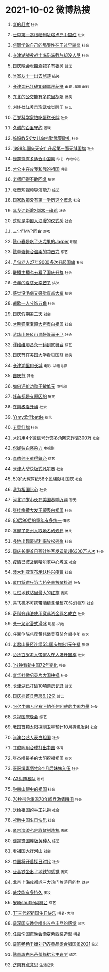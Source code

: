 # 2021-10-02 微博热搜 
1. [新的赶考](https://m.weibo.cn/search?containerid=100103type%3D1%26t%3D10%26q%3D%23%E6%96%B0%E7%9A%84%E8%B5%B6%E8%80%83%23&isnewpage=1&extparam=seat%3D1%26pos%3D0%26dgr%3D0%26c_type%3D51%26filter_type%3Drealtimehot%26cate%3D10103%26display_time%3D1633139665%26pre_seqid%3D1633139665084015709269&luicode=10000011&lfid=106003type%3D25%26t%3D3%26disable_hot%3D1%26filter_type%3Drealtimehot) `社会` 

2. [世界第一高楼哈利法塔点亮中国红](https://m.weibo.cn/search?containerid=100103type%3D1%26t%3D10%26q%3D%23%E4%B8%96%E7%95%8C%E7%AC%AC%E4%B8%80%E9%AB%98%E6%A5%BC%E5%93%88%E5%88%A9%E6%B3%95%E5%A1%94%E7%82%B9%E4%BA%AE%E4%B8%AD%E5%9B%BD%E7%BA%A2%23&isnewpage=1&extparam=seat%3D1%26filter_type%3Drealtimehot%26dgr%3D0%26cate%3D0%26pos%3D0%26realpos%3D1%26flag%3D2%26c_type%3D31%26display_time%3D1633139665%26pre_seqid%3D1633139665084015709269&luicode=10000011&lfid=106003type%3D25%26t%3D3%26disable_hot%3D1%26filter_type%3Drealtimehot) `社会` 

3. [何同学说自己的局限性在于过早输出](https://m.weibo.cn/search?containerid=100103type%3D1%26t%3D10%26q%3D%23%E4%BD%95%E5%90%8C%E5%AD%A6%E8%AF%B4%E8%87%AA%E5%B7%B1%E7%9A%84%E5%B1%80%E9%99%90%E6%80%A7%E5%9C%A8%E4%BA%8E%E8%BF%87%E6%97%A9%E8%BE%93%E5%87%BA%23&isnewpage=1&extparam=seat%3D1%26filter_type%3Drealtimehot%26dgr%3D0%26cate%3D0%26pos%3D1%26realpos%3D2%26flag%3D1%26c_type%3D31%26display_time%3D1633139665%26pre_seqid%3D1633139665084015709269&luicode=10000011&lfid=106003type%3D25%26t%3D3%26disable_hot%3D1%26filter_type%3Drealtimehot) `社会` 

4. [长津湖战役战士冻伤冻截肢却没人哭](https://m.weibo.cn/search?containerid=100103type%3D1%26t%3D10%26q%3D%23%E9%95%BF%E6%B4%A5%E6%B9%96%E6%88%98%E5%BD%B9%E6%88%98%E5%A3%AB%E5%86%BB%E4%BC%A4%E5%86%BB%E6%88%AA%E8%82%A2%E5%8D%B4%E6%B2%A1%E4%BA%BA%E5%93%AD%23&isnewpage=1&extparam=seat%3D1%26filter_type%3Drealtimehot%26dgr%3D0%26cate%3D0%26pos%3D2%26realpos%3D3%26flag%3D1%26c_type%3D31%26display_time%3D1633139665%26pre_seqid%3D1633139665084015709269&luicode=10000011&lfid=106003type%3D25%26t%3D3%26disable_hot%3D1%26filter_type%3Drealtimehot) `社会` 

5. [国庆晚会张韶涵裙子有银河](https://m.weibo.cn/search?containerid=100103type%3D1%26t%3D10%26q%3D%E5%9B%BD%E5%BA%86%E6%99%9A%E4%BC%9A%E5%BC%A0%E9%9F%B6%E6%B6%B5%E8%A3%99%E5%AD%90%E6%9C%89%E9%93%B6%E6%B2%B3&isnewpage=1&extparam=seat%3D1%26filter_type%3Drealtimehot%26dgr%3D0%26cate%3D0%26pos%3D3%26realpos%3D4%26flag%3D2%26c_type%3D31%26display_time%3D1633139665%26pre_seqid%3D1633139665084015709269&luicode=10000011&lfid=106003type%3D25%26t%3D3%26disable_hot%3D1%26filter_type%3Drealtimehot) `暂无` 

6. [当室友十一出去旅游](https://m.weibo.cn/search?containerid=100103type%3D1%26t%3D10%26q%3D%23%E5%BD%93%E5%AE%A4%E5%8F%8B%E5%8D%81%E4%B8%80%E5%87%BA%E5%8E%BB%E6%97%85%E6%B8%B8%23&isnewpage=1&extparam=seat%3D1%26filter_type%3Drealtimehot%26dgr%3D0%26cate%3D0%26pos%3D4%26realpos%3D5%26flag%3D1%26c_type%3D31%26display_time%3D1633139665%26pre_seqid%3D1633139665084015709269&luicode=10000011&lfid=106003type%3D25%26t%3D3%26disable_hot%3D1%26filter_type%3Drealtimehot) `搞笑` 

7. [长津湖已打破10项票房纪录](https://m.weibo.cn/search?containerid=100103type%3D1%26t%3D10%26q%3D%E9%95%BF%E6%B4%A5%E6%B9%96%E5%B7%B2%E6%89%93%E7%A0%B410%E9%A1%B9%E7%A5%A8%E6%88%BF%E7%BA%AA%E5%BD%95&isnewpage=1&extparam=seat%3D1%26filter_type%3Drealtimehot%26dgr%3D0%26cate%3D0%26pos%3D5%26realpos%3D6%26flag%3D512%26c_type%3D31%26display_time%3D1633139665%26pre_seqid%3D1633139665084015709269&luicode=10000011&lfid=106003type%3D25%26t%3D3%26disable_hot%3D1%26filter_type%3Drealtimehot) `电影-华语电影` 

8. [东北的公交能有多花里胡哨](https://m.weibo.cn/search?containerid=100103type%3D1%26t%3D10%26q%3D%23%E4%B8%9C%E5%8C%97%E7%9A%84%E5%85%AC%E4%BA%A4%E8%83%BD%E6%9C%89%E5%A4%9A%E8%8A%B1%E9%87%8C%E8%83%A1%E5%93%A8%23&isnewpage=1&extparam=seat%3D1%26filter_type%3Drealtimehot%26dgr%3D0%26cate%3D0%26pos%3D6%26realpos%3D7%26flag%3D0%26c_type%3D31%26display_time%3D1633139665%26pre_seqid%3D1633139665084015709269&luicode=10000011&lfid=106003type%3D25%26t%3D3%26disable_hot%3D1%26filter_type%3Drealtimehot) `搞笑` 

9. [刘烨杜江黄景瑜武魂觉醒了](https://m.weibo.cn/search?containerid=100103type%3D1%26t%3D10%26q%3D%23%E5%88%98%E7%83%A8%E6%9D%9C%E6%B1%9F%E9%BB%84%E6%99%AF%E7%91%9C%E6%AD%A6%E9%AD%82%E8%A7%89%E9%86%92%E4%BA%86%23&isnewpage=1&extparam=seat%3D1%26filter_type%3Drealtimehot%26dgr%3D0%26cate%3D0%26pos%3D7%26realpos%3D8%26flag%3D1%26c_type%3D31%26display_time%3D1633139665%26pre_seqid%3D1633139665084015709269&luicode=10000011&lfid=106003type%3D25%26t%3D3%26disable_hot%3D1%26filter_type%3Drealtimehot) `综艺` 

10. [百岁科学家怕吃蛋糕长胖](https://m.weibo.cn/search?containerid=100103type%3D1%26t%3D10%26q%3D%23%E7%99%BE%E5%B2%81%E7%A7%91%E5%AD%A6%E5%AE%B6%E6%80%95%E5%90%83%E8%9B%8B%E7%B3%95%E9%95%BF%E8%83%96%23&isnewpage=1&extparam=seat%3D1%26filter_type%3Drealtimehot%26dgr%3D0%26cate%3D0%26pos%3D8%26realpos%3D9%26flag%3D0%26c_type%3D31%26display_time%3D1633139665%26pre_seqid%3D1633139665084015709269&luicode=10000011&lfid=106003type%3D25%26t%3D3%26disable_hot%3D1%26filter_type%3Drealtimehot) `社会` 

11. [久诚的百里守约](https://m.weibo.cn/search?containerid=100103type%3D1%26t%3D10%26q%3D%23%E4%B9%85%E8%AF%9A%E7%9A%84%E7%99%BE%E9%87%8C%E5%AE%88%E7%BA%A6%23&isnewpage=1&extparam=seat%3D1%26filter_type%3Drealtimehot%26dgr%3D0%26cate%3D0%26pos%3D9%26realpos%3D10%26flag%3D0%26c_type%3D31%26display_time%3D1633139665%26pre_seqid%3D1633139665084015709269&luicode=10000011&lfid=106003type%3D25%26t%3D3%26disable_hot%3D1%26filter_type%3Drealtimehot) `游戏` 

12. [妈妈教5岁女儿向执勤武警敬礼](https://m.weibo.cn/search?containerid=100103type%3D1%26t%3D10%26q%3D%23%E5%A6%88%E5%A6%88%E6%95%995%E5%B2%81%E5%A5%B3%E5%84%BF%E5%90%91%E6%89%A7%E5%8B%A4%E6%AD%A6%E8%AD%A6%E6%95%AC%E7%A4%BC%23&isnewpage=1&extparam=seat%3D1%26filter_type%3Drealtimehot%26dgr%3D0%26cate%3D0%26pos%3D10%26realpos%3D11%26flag%3D1%26c_type%3D31%26display_time%3D1633139665%26pre_seqid%3D1633139665084015709269&luicode=10000011&lfid=106003type%3D25%26t%3D3%26disable_hot%3D1%26filter_type%3Drealtimehot) `社会` 

13. [1998年国庆天安门升起第一面无缝国旗](https://m.weibo.cn/search?containerid=100103type%3D1%26t%3D10%26q%3D%231998%E5%B9%B4%E5%9B%BD%E5%BA%86%E5%A4%A9%E5%AE%89%E9%97%A8%E5%8D%87%E8%B5%B7%E7%AC%AC%E4%B8%80%E9%9D%A2%E6%97%A0%E7%BC%9D%E5%9B%BD%E6%97%97%23&isnewpage=1&extparam=seat%3D1%26filter_type%3Drealtimehot%26dgr%3D0%26cate%3D0%26pos%3D11%26realpos%3D12%26flag%3D1%26c_type%3D31%26display_time%3D1633139665%26pre_seqid%3D1633139665084015709269&luicode=10000011&lfid=106003type%3D25%26t%3D3%26disable_hot%3D1%26filter_type%3Drealtimehot) `社会` 

14. [谢霆锋有多适合中国风](https://m.weibo.cn/search?containerid=100103type%3D1%26t%3D10%26q%3D%23%E8%B0%A2%E9%9C%86%E9%94%8B%E6%9C%89%E5%A4%9A%E9%80%82%E5%90%88%E4%B8%AD%E5%9B%BD%E9%A3%8E%23&isnewpage=1&extparam=seat%3D1%26filter_type%3Drealtimehot%26dgr%3D0%26cate%3D0%26pos%3D12%26realpos%3D13%26flag%3D0%26c_type%3D31%26display_time%3D1633139665%26pre_seqid%3D1633139665084015709269&luicode=10000011&lfid=106003type%3D25%26t%3D3%26disable_hot%3D1%26filter_type%3Drealtimehot) `综艺-内地综艺` 

15. [六公主在放我和我的祖国](https://m.weibo.cn/search?containerid=100103type%3D1%26t%3D10%26q%3D%23%E5%85%AD%E5%85%AC%E4%B8%BB%E5%9C%A8%E6%94%BE%E6%88%91%E5%92%8C%E6%88%91%E7%9A%84%E7%A5%96%E5%9B%BD%23&isnewpage=1&extparam=seat%3D1%26filter_type%3Drealtimehot%26dgr%3D0%26cate%3D0%26pos%3D13%26realpos%3D14%26flag%3D512%26c_type%3D31%26display_time%3D1633139665%26pre_seqid%3D1633139665084015709269&luicode=10000011&lfid=106003type%3D25%26t%3D3%26disable_hot%3D1%26filter_type%3Drealtimehot) `明星` 

16. [老师吓得不敢回复](https://m.weibo.cn/search?containerid=100103type%3D1%26t%3D10%26q%3D%23%E8%80%81%E5%B8%88%E5%90%93%E5%BE%97%E4%B8%8D%E6%95%A2%E5%9B%9E%E5%A4%8D%23&isnewpage=1&extparam=seat%3D1%26filter_type%3Drealtimehot%26dgr%3D0%26cate%3D0%26pos%3D14%26realpos%3D15%26flag%3D0%26c_type%3D31%26display_time%3D1633139665%26pre_seqid%3D1633139665084015709269&luicode=10000011&lfid=106003type%3D25%26t%3D3%26disable_hot%3D1%26filter_type%3Drealtimehot) `搞笑` 

17. [张晋短视频导演能力](https://m.weibo.cn/search?containerid=100103type%3D1%26t%3D10%26q%3D%23%E5%BC%A0%E6%99%8B%E7%9F%AD%E8%A7%86%E9%A2%91%E5%AF%BC%E6%BC%94%E8%83%BD%E5%8A%9B%23&isnewpage=1&extparam=seat%3D1%26filter_type%3Drealtimehot%26dgr%3D0%26cate%3D0%26pos%3D15%26realpos%3D16%26flag%3D1024%26c_type%3D31%26display_time%3D1633139665%26pre_seqid%3D1633139665084015709269&luicode=10000011&lfid=106003type%3D25%26t%3D3%26disable_hot%3D1%26filter_type%3Drealtimehot) `综艺` 

18. [国家政策没有第一学历这个概念](https://m.weibo.cn/search?containerid=100103type%3D1%26t%3D10%26q%3D%23%E5%9B%BD%E5%AE%B6%E6%94%BF%E7%AD%96%E6%B2%A1%E6%9C%89%E7%AC%AC%E4%B8%80%E5%AD%A6%E5%8E%86%E8%BF%99%E4%B8%AA%E6%A6%82%E5%BF%B5%23&isnewpage=1&extparam=seat%3D1%26filter_type%3Drealtimehot%26dgr%3D0%26cate%3D0%26pos%3D16%26realpos%3D17%26flag%3D0%26c_type%3D31%26display_time%3D1633139665%26pre_seqid%3D1633139665084015709269&luicode=10000011&lfid=106003type%3D25%26t%3D3%26disable_hot%3D1%26filter_type%3Drealtimehot) `社会` 

19. [黑龙江新增2例本土确诊](https://m.weibo.cn/search?containerid=100103type%3D1%26t%3D10%26q%3D%23%E9%BB%91%E9%BE%99%E6%B1%9F%E6%96%B0%E5%A2%9E2%E4%BE%8B%E6%9C%AC%E5%9C%9F%E7%A1%AE%E8%AF%8A%23&isnewpage=1&extparam=seat%3D1%26filter_type%3Drealtimehot%26dgr%3D0%26cate%3D0%26pos%3D17%26realpos%3D18%26flag%3D1%26c_type%3D31%26display_time%3D1633139665%26pre_seqid%3D1633139665084015709269&luicode=10000011&lfid=106003type%3D25%26t%3D3%26disable_hot%3D1%26filter_type%3Drealtimehot) `社会` 

20. [这就是中国人浪漫的仪式感](https://m.weibo.cn/search?containerid=100103type%3D1%26t%3D10%26q%3D%23%E8%BF%99%E5%B0%B1%E6%98%AF%E4%B8%AD%E5%9B%BD%E4%BA%BA%E6%B5%AA%E6%BC%AB%E7%9A%84%E4%BB%AA%E5%BC%8F%E6%84%9F%23&isnewpage=1&extparam=seat%3D1%26filter_type%3Drealtimehot%26dgr%3D0%26cate%3D0%26pos%3D18%26realpos%3D19%26flag%3D1%26c_type%3D31%26display_time%3D1633139665%26pre_seqid%3D1633139665084015709269&luicode=10000011&lfid=106003type%3D25%26t%3D3%26disable_hot%3D1%26filter_type%3Drealtimehot) `社会` 

21. [三个FMVP同台](https://m.weibo.cn/search?containerid=100103type%3D1%26t%3D10%26q%3D%23%E4%B8%89%E4%B8%AAFMVP%E5%90%8C%E5%8F%B0%23&isnewpage=1&extparam=seat%3D1%26filter_type%3Drealtimehot%26dgr%3D0%26cate%3D0%26pos%3D19%26realpos%3D20%26flag%3D0%26c_type%3D31%26display_time%3D1633139665%26pre_seqid%3D1633139665084015709269&luicode=10000011&lfid=106003type%3D25%26t%3D3%26disable_hot%3D1%26filter_type%3Drealtimehot) `游戏` 

22. [陈小春是吃了火龙果的Jasper](https://m.weibo.cn/search?containerid=100103type%3D1%26t%3D10%26q%3D%23%E9%99%88%E5%B0%8F%E6%98%A5%E6%98%AF%E5%90%83%E4%BA%86%E7%81%AB%E9%BE%99%E6%9E%9C%E7%9A%84Jasper%23&isnewpage=1&extparam=seat%3D1%26filter_type%3Drealtimehot%26dgr%3D0%26cate%3D0%26pos%3D20%26realpos%3D21%26flag%3D1026%26c_type%3D31%26display_time%3D1633139665%26pre_seqid%3D1633139665084015709269&luicode=10000011&lfid=106003type%3D25%26t%3D3%26disable_hot%3D1%26filter_type%3Drealtimehot) `明星` 

23. [陈卓璇舞台温柔的冲击力](https://m.weibo.cn/search?containerid=100103type%3D1%26t%3D10%26q%3D%23%E9%99%88%E5%8D%93%E7%92%87%E8%88%9E%E5%8F%B0%E6%B8%A9%E6%9F%94%E7%9A%84%E5%86%B2%E5%87%BB%E5%8A%9B%23&isnewpage=1&extparam=seat%3D1%26filter_type%3Drealtimehot%26dgr%3D0%26cate%3D0%26pos%3D21%26realpos%3D22%26flag%3D1025%26c_type%3D31%26display_time%3D1633139665%26pre_seqid%3D1633139665084015709269&luicode=10000011&lfid=106003type%3D25%26t%3D3%26disable_hot%3D1%26filter_type%3Drealtimehot) `综艺` 

24. [八旬老人27年9000多次升起国旗](https://m.weibo.cn/search?containerid=100103type%3D1%26t%3D10%26q%3D%23%E5%85%AB%E6%97%AC%E8%80%81%E4%BA%BA27%E5%B9%B49000%E5%A4%9A%E6%AC%A1%E5%8D%87%E8%B5%B7%E5%9B%BD%E6%97%97%23&isnewpage=1&extparam=seat%3D1%26filter_type%3Drealtimehot%26dgr%3D0%26cate%3D0%26pos%3D22%26realpos%3D23%26flag%3D1%26c_type%3D31%26display_time%3D1633139665%26pre_seqid%3D1633139665084015709269&luicode=10000011&lfid=106003type%3D25%26t%3D3%26disable_hot%3D1%26filter_type%3Drealtimehot) `社会` 

25. [联播主播也去看了国庆升旗](https://m.weibo.cn/search?containerid=100103type%3D1%26t%3D10%26q%3D%23%E8%81%94%E6%92%AD%E4%B8%BB%E6%92%AD%E4%B9%9F%E5%8E%BB%E7%9C%8B%E4%BA%86%E5%9B%BD%E5%BA%86%E5%8D%87%E6%97%97%23&isnewpage=1&extparam=seat%3D1%26filter_type%3Drealtimehot%26dgr%3D0%26cate%3D0%26pos%3D23%26realpos%3D24%26flag%3D0%26c_type%3D31%26display_time%3D1633139665%26pre_seqid%3D1633139665084015709269&luicode=10000011&lfid=106003type%3D25%26t%3D3%26disable_hot%3D1%26filter_type%3Drealtimehot) `社会` 

26. [今年的夏装太辛苦了](https://m.weibo.cn/search?containerid=100103type%3D1%26t%3D10%26q%3D%23%E4%BB%8A%E5%B9%B4%E7%9A%84%E5%A4%8F%E8%A3%85%E5%A4%AA%E8%BE%9B%E8%8B%A6%E4%BA%86%23&isnewpage=1&extparam=seat%3D1%26filter_type%3Drealtimehot%26dgr%3D0%26cate%3D0%26pos%3D24%26realpos%3D25%26flag%3D0%26c_type%3D31%26display_time%3D1633139665%26pre_seqid%3D1633139665084015709269&luicode=10000011&lfid=106003type%3D25%26t%3D3%26disable_hot%3D1%26filter_type%3Drealtimehot) `搞笑` 

27. [感觉没毛病又感觉有点大病](https://m.weibo.cn/search?containerid=100103type%3D1%26t%3D10%26q%3D%23%E6%84%9F%E8%A7%89%E6%B2%A1%E6%AF%9B%E7%97%85%E5%8F%88%E6%84%9F%E8%A7%89%E6%9C%89%E7%82%B9%E5%A4%A7%E7%97%85%23&isnewpage=1&extparam=seat%3D1%26filter_type%3Drealtimehot%26dgr%3D0%26cate%3D0%26pos%3D25%26realpos%3D26%26flag%3D1%26c_type%3D31%26display_time%3D1633139665%26pre_seqid%3D1633139665084015709269&luicode=10000011&lfid=106003type%3D25%26t%3D3%26disable_hot%3D1%26filter_type%3Drealtimehot) `搞笑` 

28. [胡歌一人分饰五角](https://m.weibo.cn/search?containerid=100103type%3D1%26t%3D10%26q%3D%23%E8%83%A1%E6%AD%8C%E4%B8%80%E4%BA%BA%E5%88%86%E9%A5%B0%E4%BA%94%E8%A7%92%23&isnewpage=1&extparam=seat%3D1%26filter_type%3Drealtimehot%26dgr%3D0%26cate%3D0%26pos%3D26%26realpos%3D27%26flag%3D0%26c_type%3D31%26display_time%3D1633139665%26pre_seqid%3D1633139665084015709269&luicode=10000011&lfid=106003type%3D25%26t%3D3%26disable_hot%3D1%26filter_type%3Drealtimehot) `社会` 

29. [国庆假期第二天](https://m.weibo.cn/search?containerid=100103type%3D1%26t%3D10%26q%3D%23%E5%9B%BD%E5%BA%86%E5%81%87%E6%9C%9F%E7%AC%AC%E4%BA%8C%E5%A4%A9%23&isnewpage=1&extparam=seat%3D1%26filter_type%3Drealtimehot%26dgr%3D0%26cate%3D0%26pos%3D27%26realpos%3D28%26flag%3D0%26c_type%3D31%26display_time%3D1633139665%26pre_seqid%3D1633139665084015709269&luicode=10000011&lfid=106003type%3D25%26t%3D3%26disable_hot%3D1%26filter_type%3Drealtimehot) `社会` 

30. [大熊猫宝宝超大声表白祖国](https://m.weibo.cn/search?containerid=100103type%3D1%26t%3D10%26q%3D%23%E5%A4%A7%E7%86%8A%E7%8C%AB%E5%AE%9D%E5%AE%9D%E8%B6%85%E5%A4%A7%E5%A3%B0%E8%A1%A8%E7%99%BD%E7%A5%96%E5%9B%BD%23&isnewpage=1&extparam=seat%3D1%26filter_type%3Drealtimehot%26dgr%3D0%26cate%3D0%26pos%3D28%26realpos%3D29%26flag%3D1%26c_type%3D31%26display_time%3D1633139665%26pre_seqid%3D1633139665084015709269&luicode=10000011&lfid=106003type%3D25%26t%3D3%26disable_hot%3D1%26filter_type%3Drealtimehot) `社会` 

31. [武功山景区山顶帐篷满天飞](https://m.weibo.cn/search?containerid=100103type%3D1%26t%3D10%26q%3D%23%E6%AD%A6%E5%8A%9F%E5%B1%B1%E6%99%AF%E5%8C%BA%E5%B1%B1%E9%A1%B6%E5%B8%90%E7%AF%B7%E6%BB%A1%E5%A4%A9%E9%A3%9E%23&isnewpage=1&extparam=seat%3D1%26filter_type%3Drealtimehot%26dgr%3D0%26cate%3D0%26pos%3D29%26realpos%3D30%26flag%3D0%26c_type%3D31%26display_time%3D1633139665%26pre_seqid%3D1633139665084015709269&luicode=10000011&lfid=106003type%3D25%26t%3D3%26disable_hot%3D1%26filter_type%3Drealtimehot) `社会` 

32. [谭维维廖昌永一镜到底舞台](https://m.weibo.cn/search?containerid=100103type%3D1%26t%3D10%26q%3D%23%E8%B0%AD%E7%BB%B4%E7%BB%B4%E5%BB%96%E6%98%8C%E6%B0%B8%E4%B8%80%E9%95%9C%E5%88%B0%E5%BA%95%E8%88%9E%E5%8F%B0%23&isnewpage=1&extparam=seat%3D1%26filter_type%3Drealtimehot%26dgr%3D0%26cate%3D0%26pos%3D30%26realpos%3D31%26flag%3D0%26c_type%3D31%26display_time%3D1633139665%26pre_seqid%3D1633139665084015709269&luicode=10000011&lfid=106003type%3D25%26t%3D3%26disable_hot%3D1%26filter_type%3Drealtimehot) `综艺` 

33. [国庆节在美国大学看见国旗](https://m.weibo.cn/search?containerid=100103type%3D1%26t%3D10%26q%3D%23%E5%9B%BD%E5%BA%86%E8%8A%82%E5%9C%A8%E7%BE%8E%E5%9B%BD%E5%A4%A7%E5%AD%A6%E7%9C%8B%E8%A7%81%E5%9B%BD%E6%97%97%23&isnewpage=1&extparam=seat%3D1%26filter_type%3Drealtimehot%26dgr%3D0%26cate%3D0%26pos%3D31%26realpos%3D32%26flag%3D0%26c_type%3D31%26display_time%3D1633139665%26pre_seqid%3D1633139665084015709269&luicode=10000011&lfid=106003type%3D25%26t%3D3%26disable_hot%3D1%26filter_type%3Drealtimehot) `搞笑` 

34. [长津湖里的长城](https://m.weibo.cn/search?containerid=100103type%3D1%26t%3D10%26q%3D%23%E9%95%BF%E6%B4%A5%E6%B9%96%E9%87%8C%E7%9A%84%E9%95%BF%E5%9F%8E%23&isnewpage=1&extparam=seat%3D1%26filter_type%3Drealtimehot%26dgr%3D0%26cate%3D0%26pos%3D32%26realpos%3D33%26flag%3D512%26c_type%3D31%26display_time%3D1633139665%26pre_seqid%3D1633139665084015709269&luicode=10000011&lfid=106003type%3D25%26t%3D3%26disable_hot%3D1%26filter_type%3Drealtimehot) `电影-华语电影` 

35. [国庆节](https://m.weibo.cn/search?containerid=100103type%3D1%26t%3D10%26q%3D%E5%9B%BD%E5%BA%86%E8%8A%82&isnewpage=1&extparam=seat%3D1%26filter_type%3Drealtimehot%26dgr%3D0%26cate%3D0%26pos%3D33%26realpos%3D34%26flag%3D0%26c_type%3D31%26display_time%3D1633139665%26pre_seqid%3D1633139665084015709269&luicode=10000011&lfid=106003type%3D25%26t%3D3%26disable_hot%3D1%26filter_type%3Drealtimehot) `其他` 

36. [如何评价功勋于敏单元](https://m.weibo.cn/search?containerid=100103type%3D1%26t%3D10%26q%3D%23%E5%A6%82%E4%BD%95%E8%AF%84%E4%BB%B7%E5%8A%9F%E5%8B%8B%E4%BA%8E%E6%95%8F%E5%8D%95%E5%85%83%23&isnewpage=1&extparam=seat%3D1%26filter_type%3Drealtimehot%26dgr%3D0%26cate%3D0%26pos%3D34%26realpos%3D35%26flag%3D257%26c_type%3D31%26display_time%3D1633139665%26pre_seqid%3D1633139665084015709269&luicode=10000011&lfid=106003type%3D25%26t%3D3%26disable_hot%3D1%26filter_type%3Drealtimehot) `电视剧` 

37. [堵车都是有原因的](https://m.weibo.cn/search?containerid=100103type%3D1%26t%3D10%26q%3D%23%E5%A0%B5%E8%BD%A6%E9%83%BD%E6%98%AF%E6%9C%89%E5%8E%9F%E5%9B%A0%E7%9A%84%23&isnewpage=1&extparam=seat%3D1%26filter_type%3Drealtimehot%26dgr%3D0%26cate%3D0%26pos%3D35%26realpos%3D36%26flag%3D0%26c_type%3D31%26display_time%3D1633139665%26pre_seqid%3D1633139665084015709269&luicode=10000011&lfid=106003type%3D25%26t%3D3%26disable_hot%3D1%26filter_type%3Drealtimehot) `搞笑` 

38. [在南极看升旗](https://m.weibo.cn/search?containerid=100103type%3D1%26t%3D10%26q%3D%23%E5%9C%A8%E5%8D%97%E6%9E%81%E7%9C%8B%E5%8D%87%E6%97%97%23&isnewpage=1&extparam=seat%3D1%26filter_type%3Drealtimehot%26dgr%3D0%26cate%3D0%26pos%3D36%26realpos%3D37%26flag%3D1%26c_type%3D31%26display_time%3D1633139665%26pre_seqid%3D1633139665084015709269&luicode=10000011&lfid=106003type%3D25%26t%3D3%26disable_hot%3D1%26filter_type%3Drealtimehot) `社会` 

39. [Yamy孟佳battle](https://m.weibo.cn/search?containerid=100103type%3D1%26t%3D10%26q%3D%23Yamy%E5%AD%9F%E4%BD%B3battle%23&isnewpage=1&extparam=seat%3D1%26filter_type%3Drealtimehot%26dgr%3D0%26cate%3D0%26pos%3D37%26realpos%3D38%26flag%3D1024%26c_type%3D31%26display_time%3D1633139665%26pre_seqid%3D1633139665084015709269&luicode=10000011&lfid=106003type%3D25%26t%3D3%26disable_hot%3D1%26filter_type%3Drealtimehot) `综艺` 

40. [五星红旗](https://m.weibo.cn/search?containerid=100103type%3D1%26t%3D10%26q%3D%E4%BA%94%E6%98%9F%E7%BA%A2%E6%97%97&isnewpage=1&extparam=seat%3D1%26filter_type%3Drealtimehot%26dgr%3D0%26cate%3D0%26pos%3D38%26realpos%3D39%26flag%3D0%26c_type%3D31%26display_time%3D1633139665%26pre_seqid%3D1633139665084015709269&luicode=10000011&lfid=106003type%3D25%26t%3D3%26disable_hot%3D1%26filter_type%3Drealtimehot) `社会` 

41. [大妈用4个微信号分饰多角网恋诈骗300万](https://m.weibo.cn/search?containerid=100103type%3D1%26t%3D10%26q%3D%23%E5%A4%A7%E5%A6%88%E7%94%A84%E4%B8%AA%E5%BE%AE%E4%BF%A1%E5%8F%B7%E5%88%86%E9%A5%B0%E5%A4%9A%E8%A7%92%E7%BD%91%E6%81%8B%E8%AF%88%E9%AA%97300%E4%B8%87%23&isnewpage=1&extparam=seat%3D1%26filter_type%3Drealtimehot%26dgr%3D0%26cate%3D0%26pos%3D39%26realpos%3D40%26flag%3D0%26c_type%3D31%26display_time%3D1633139665%26pre_seqid%3D1633139665084015709269&luicode=10000011&lfid=106003type%3D25%26t%3D3%26disable_hot%3D1%26filter_type%3Drealtimehot) `社会` 

42. [倪妮独白感染力](https://m.weibo.cn/search?containerid=100103type%3D1%26t%3D10%26q%3D%23%E5%80%AA%E5%A6%AE%E7%8B%AC%E7%99%BD%E6%84%9F%E6%9F%93%E5%8A%9B%23&isnewpage=1&extparam=seat%3D1%26filter_type%3Drealtimehot%26dgr%3D0%26cate%3D0%26pos%3D40%26realpos%3D41%26flag%3D256%26c_type%3D31%26display_time%3D1633139665%26pre_seqid%3D1633139665084015709269&luicode=10000011&lfid=106003type%3D25%26t%3D3%26disable_hot%3D1%26filter_type%3Drealtimehot) `电视剧` 

43. [单依纯不值得舞台](https://m.weibo.cn/search?containerid=100103type%3D1%26t%3D10%26q%3D%23%E5%8D%95%E4%BE%9D%E7%BA%AF%E4%B8%8D%E5%80%BC%E5%BE%97%E8%88%9E%E5%8F%B0%23&isnewpage=1&extparam=seat%3D1%26filter_type%3Drealtimehot%26dgr%3D0%26cate%3D0%26pos%3D41%26realpos%3D42%26flag%3D1024%26c_type%3D31%26display_time%3D1633139665%26pre_seqid%3D1633139665084015709269&luicode=10000011&lfid=106003type%3D25%26t%3D3%26disable_hot%3D1%26filter_type%3Drealtimehot) `综艺` 

44. [天津大爷快板式凡尔赛](https://m.weibo.cn/search?containerid=100103type%3D1%26t%3D10%26q%3D%23%E5%A4%A9%E6%B4%A5%E5%A4%A7%E7%88%B7%E5%BF%AB%E6%9D%BF%E5%BC%8F%E5%87%A1%E5%B0%94%E8%B5%9B%23&isnewpage=1&extparam=seat%3D1%26filter_type%3Drealtimehot%26dgr%3D0%26cate%3D0%26pos%3D42%26realpos%3D43%26flag%3D0%26c_type%3D31%26display_time%3D1633139665%26pre_seqid%3D1633139665084015709269&luicode=10000011&lfid=106003type%3D25%26t%3D3%26disable_hot%3D1%26filter_type%3Drealtimehot) `社会` 

45. [59岁大叔剪纸56个民族献礼国庆](https://m.weibo.cn/search?containerid=100103type%3D1%26t%3D10%26q%3D%2359%E5%B2%81%E5%A4%A7%E5%8F%94%E5%89%AA%E7%BA%B856%E4%B8%AA%E6%B0%91%E6%97%8F%E7%8C%AE%E7%A4%BC%E5%9B%BD%E5%BA%86%23&isnewpage=1&extparam=seat%3D1%26filter_type%3Drealtimehot%26dgr%3D0%26cate%3D0%26pos%3D43%26realpos%3D44%26flag%3D0%26c_type%3D31%26display_time%3D1633139665%26pre_seqid%3D1633139665084015709269&luicode=10000011&lfid=106003type%3D25%26t%3D3%26disable_hot%3D1%26filter_type%3Drealtimehot) `社会` 

46. [我为祖国比心](https://m.weibo.cn/search?containerid=100103type%3D1%26t%3D10%26q%3D%23%E6%88%91%E4%B8%BA%E7%A5%96%E5%9B%BD%E6%AF%94%E5%BF%83%23&isnewpage=1&extparam=seat%3D1%26filter_type%3Drealtimehot%26dgr%3D0%26cate%3D0%26pos%3D44%26realpos%3D45%26flag%3D0%26c_type%3D31%26display_time%3D1633139665%26pre_seqid%3D1633139665084015709269&luicode=10000011&lfid=106003type%3D25%26t%3D3%26disable_hot%3D1%26filter_type%3Drealtimehot) `社会` 

47. [河北21岁小伙在美国奏响万疆](https://m.weibo.cn/search?containerid=100103type%3D1%26t%3D10%26q%3D%E6%B2%B3%E5%8C%9721%E5%B2%81%E5%B0%8F%E4%BC%99%E5%9C%A8%E7%BE%8E%E5%9B%BD%E5%A5%8F%E5%93%8D%E4%B8%87%E7%96%86&isnewpage=1&extparam=seat%3D1%26filter_type%3Drealtimehot%26dgr%3D0%26cate%3D0%26pos%3D45%26realpos%3D46%26flag%3D0%26c_type%3D31%26display_time%3D1633139665%26pre_seqid%3D1633139665084015709269&luicode=10000011&lfid=106003type%3D25%26t%3D3%26disable_hot%3D1%26filter_type%3Drealtimehot) `暂无` 

48. [张桂梅黄大发王蒙表白祖国](https://m.weibo.cn/search?containerid=100103type%3D1%26t%3D10%26q%3D%23%E5%BC%A0%E6%A1%82%E6%A2%85%E9%BB%84%E5%A4%A7%E5%8F%91%E7%8E%8B%E8%92%99%E8%A1%A8%E7%99%BD%E7%A5%96%E5%9B%BD%23&isnewpage=1&extparam=seat%3D1%26filter_type%3Drealtimehot%26dgr%3D0%26cate%3D0%26pos%3D46%26realpos%3D47%26flag%3D0%26c_type%3D31%26display_time%3D1633139665%26pre_seqid%3D1633139665084015709269&luicode=10000011&lfid=106003type%3D25%26t%3D3%26disable_hot%3D1%26filter_type%3Drealtimehot) `社会` 

49. [80后90后的童年有多统一](https://m.weibo.cn/search?containerid=100103type%3D1%26t%3D10%26q%3D%2380%E5%90%8E90%E5%90%8E%E7%9A%84%E7%AB%A5%E5%B9%B4%E6%9C%89%E5%A4%9A%E7%BB%9F%E4%B8%80%23&isnewpage=1&extparam=seat%3D1%26filter_type%3Drealtimehot%26dgr%3D0%26cate%3D0%26pos%3D47%26realpos%3D48%26flag%3D0%26c_type%3D31%26display_time%3D1633139665%26pre_seqid%3D1633139665084015709269&luicode=10000011&lfid=106003type%3D25%26t%3D3%26disable_hot%3D1%26filter_type%3Drealtimehot) `情感` 

50. [掌握了贵州人取地名的规律](https://m.weibo.cn/search?containerid=100103type%3D1%26t%3D10%26q%3D%23%E6%8E%8C%E6%8F%A1%E4%BA%86%E8%B4%B5%E5%B7%9E%E4%BA%BA%E5%8F%96%E5%9C%B0%E5%90%8D%E7%9A%84%E8%A7%84%E5%BE%8B%23&isnewpage=1&extparam=seat%3D1%26filter_type%3Drealtimehot%26dgr%3D0%26cate%3D0%26pos%3D48%26realpos%3D49%26flag%3D0%26c_type%3D31%26display_time%3D1633139665%26pre_seqid%3D1633139665084015709269&luicode=10000011&lfid=106003type%3D25%26t%3D3%26disable_hot%3D1%26filter_type%3Drealtimehot) `搞笑` 

51. [多地出现房贷利率放松迹象](https://m.weibo.cn/search?containerid=100103type%3D1%26t%3D10%26q%3D%23%E5%A4%9A%E5%9C%B0%E5%87%BA%E7%8E%B0%E6%88%BF%E8%B4%B7%E5%88%A9%E7%8E%87%E6%94%BE%E6%9D%BE%E8%BF%B9%E8%B1%A1%23&isnewpage=1&extparam=seat%3D1%26filter_type%3Drealtimehot%26dgr%3D0%26cate%3D0%26pos%3D49%26realpos%3D50%26flag%3D0%26c_type%3D31%26display_time%3D1633139665%26pre_seqid%3D1633139665084015709269&luicode=10000011&lfid=106003type%3D25%26t%3D3%26disable_hot%3D1%26filter_type%3Drealtimehot) `社会` 

52. [国庆长假首日预计旅客发送量超6300万人次](https://m.weibo.cn/search?containerid=100103type%3D1%26t%3D10%26q%3D%23%E5%9B%BD%E5%BA%86%E9%95%BF%E5%81%87%E9%A6%96%E6%97%A5%E9%A2%84%E8%AE%A1%E6%97%85%E5%AE%A2%E5%8F%91%E9%80%81%E9%87%8F%E8%B6%856300%E4%B8%87%E4%BA%BA%E6%AC%A1%23&isnewpage=1&extparam=seat%3D1%26filter_type%3Drealtimehot%26dgr%3D0%26cate%3D0%26pos%3D18%26realpos%3D19%26flag%3D1%26c_type%3D31%26display_time%3D1633135150%26pre_seqid%3D1633135062742013775292&luicode=10000011&lfid=106003type%3D25%26t%3D3%26disable_hot%3D1%26filter_type%3Drealtimehot) `社会` 

53. [疫情已波及到哈尔滨中心城区](https://m.weibo.cn/search?containerid=100103type%3D1%26t%3D10%26q%3D%23%E7%96%AB%E6%83%85%E5%B7%B2%E6%B3%A2%E5%8F%8A%E5%88%B0%E5%93%88%E5%B0%94%E6%BB%A8%E4%B8%AD%E5%BF%83%E5%9F%8E%E5%8C%BA%23&isnewpage=1&extparam=seat%3D1%26filter_type%3Drealtimehot%26dgr%3D0%26cate%3D0%26pos%3D26%26realpos%3D27%26flag%3D0%26c_type%3D31%26display_time%3D1633135150%26pre_seqid%3D1633135062742013775292&luicode=10000011&lfid=106003type%3D25%26t%3D3%26disable_hot%3D1%26filter_type%3Drealtimehot) `社会` 

54. [澳大利亚宣布承认科兴疫苗](https://m.weibo.cn/search?containerid=100103type%3D1%26t%3D10%26q%3D%23%E6%BE%B3%E5%A4%A7%E5%88%A9%E4%BA%9A%E5%AE%A3%E5%B8%83%E6%89%BF%E8%AE%A4%E7%A7%91%E5%85%B4%E7%96%AB%E8%8B%97%23&isnewpage=1&extparam=seat%3D1%26filter_type%3Drealtimehot%26dgr%3D0%26cate%3D0%26pos%3D29%26realpos%3D30%26flag%3D0%26c_type%3D31%26display_time%3D1633135150%26pre_seqid%3D1633135062742013775292&luicode=10000011&lfid=106003type%3D25%26t%3D3%26disable_hot%3D1%26filter_type%3Drealtimehot) `社会` 

55. [厦门将进行第六轮全员核酸检测](https://m.weibo.cn/search?containerid=100103type%3D1%26t%3D10%26q%3D%23%E5%8E%A6%E9%97%A8%E5%B0%86%E8%BF%9B%E8%A1%8C%E7%AC%AC%E5%85%AD%E8%BD%AE%E5%85%A8%E5%91%98%E6%A0%B8%E9%85%B8%E6%A3%80%E6%B5%8B%23&isnewpage=1&extparam=seat%3D1%26filter_type%3Drealtimehot%26dgr%3D0%26cate%3D0%26pos%3D32%26realpos%3D33%26flag%3D1%26c_type%3D31%26display_time%3D1633135150%26pre_seqid%3D1633135062742013775292&luicode=10000011&lfid=106003type%3D25%26t%3D3%26disable_hot%3D1%26filter_type%3Drealtimehot) `社会` 

56. [见过地铁站里最大的红旗](https://m.weibo.cn/search?containerid=100103type%3D1%26t%3D10%26q%3D%23%E8%A7%81%E8%BF%87%E5%9C%B0%E9%93%81%E7%AB%99%E9%87%8C%E6%9C%80%E5%A4%A7%E7%9A%84%E7%BA%A2%E6%97%97%23&isnewpage=1&extparam=seat%3D1%26filter_type%3Drealtimehot%26dgr%3D0%26cate%3D0%26pos%3D35%26realpos%3D36%26flag%3D0%26c_type%3D31%26display_time%3D1633135150%26pre_seqid%3D1633135062742013775292&luicode=10000011&lfid=106003type%3D25%26t%3D3%26disable_hot%3D1%26filter_type%3Drealtimehot) `搞笑` 

57. [乘飞机不可携带酒精含量超70%消毒剂](https://m.weibo.cn/search?containerid=100103type%3D1%26t%3D10%26q%3D%23%E4%B9%98%E9%A3%9E%E6%9C%BA%E4%B8%8D%E5%8F%AF%E6%90%BA%E5%B8%A6%E9%85%92%E7%B2%BE%E5%90%AB%E9%87%8F%E8%B6%8570%25%E6%B6%88%E6%AF%92%E5%89%82%23&isnewpage=1&extparam=seat%3D1%26filter_type%3Drealtimehot%26dgr%3D0%26cate%3D0%26pos%3D36%26realpos%3D37%26flag%3D0%26c_type%3D31%26display_time%3D1633135150%26pre_seqid%3D1633135062742013775292&luicode=10000011&lfid=106003type%3D25%26t%3D3%26disable_hot%3D1%26filter_type%3Drealtimehot) `社会` 

58. [萨科齐非法使用竞选资金罪名成立](https://m.weibo.cn/search?containerid=100103type%3D1%26t%3D10%26q%3D%23%E8%90%A8%E7%A7%91%E9%BD%90%E9%9D%9E%E6%B3%95%E4%BD%BF%E7%94%A8%E7%AB%9E%E9%80%89%E8%B5%84%E9%87%91%E7%BD%AA%E5%90%8D%E6%88%90%E7%AB%8B%23&isnewpage=1&extparam=seat%3D1%26filter_type%3Drealtimehot%26dgr%3D0%26cate%3D0%26pos%3D38%26realpos%3D39%26flag%3D0%26c_type%3D31%26display_time%3D1633135150%26pre_seqid%3D1633135062742013775292&luicode=10000011&lfid=106003type%3D25%26t%3D3%26disable_hot%3D1%26filter_type%3Drealtimehot) `社会` 

59. [朱一龙沉浸式滑冰](https://m.weibo.cn/search?containerid=100103type%3D1%26t%3D10%26q%3D%23%E6%9C%B1%E4%B8%80%E9%BE%99%E6%B2%89%E6%B5%B8%E5%BC%8F%E6%BB%91%E5%86%B0%23&isnewpage=1&extparam=seat%3D1%26filter_type%3Drealtimehot%26dgr%3D0%26cate%3D0%26pos%3D40%26realpos%3D41%26flag%3D0%26c_type%3D31%26display_time%3D1633135150%26pre_seqid%3D1633135062742013775292&luicode=10000011&lfid=106003type%3D25%26t%3D3%26disable_hot%3D1%26filter_type%3Drealtimehot) `明星-内地` 

60. [任嘉伦陈伟霆黄伟燐吴奇隆合唱少年](https://m.weibo.cn/search?containerid=100103type%3D1%26t%3D10%26q%3D%23%E4%BB%BB%E5%98%89%E4%BC%A6%E9%99%88%E4%BC%9F%E9%9C%86%E9%BB%84%E4%BC%9F%E7%87%90%E5%90%B4%E5%A5%87%E9%9A%86%E5%90%88%E5%94%B1%E5%B0%91%E5%B9%B4%23&isnewpage=1&extparam=seat%3D1%26filter_type%3Drealtimehot%26dgr%3D0%26cate%3D0%26pos%3D42%26realpos%3D43%26flag%3D0%26c_type%3D31%26display_time%3D1633135150%26pre_seqid%3D1633135062742013775292&luicode=10000011&lfid=106003type%3D25%26t%3D3%26disable_hot%3D1%26filter_type%3Drealtimehot) `综艺` 

61. [老君山景区连续5年国庆推出1元午餐](https://m.weibo.cn/search?containerid=100103type%3D1%26t%3D10%26q%3D%23%E8%80%81%E5%90%9B%E5%B1%B1%E6%99%AF%E5%8C%BA%E8%BF%9E%E7%BB%AD5%E5%B9%B4%E5%9B%BD%E5%BA%86%E6%8E%A8%E5%87%BA1%E5%85%83%E5%8D%88%E9%A4%90%23&isnewpage=1&extparam=seat%3D1%26filter_type%3Drealtimehot%26dgr%3D0%26cate%3D0%26pos%3D43%26realpos%3D44%26flag%3D0%26c_type%3D31%26display_time%3D1633135150%26pre_seqid%3D1633135062742013775292&luicode=10000011&lfid=106003type%3D25%26t%3D3%26disable_hot%3D1%26filter_type%3Drealtimehot) `旅游` 

62. [治沙百岁老人带家人在大漠升国旗](https://m.weibo.cn/search?containerid=100103type%3D1%26t%3D10%26q%3D%23%E6%B2%BB%E6%B2%99%E7%99%BE%E5%B2%81%E8%80%81%E4%BA%BA%E5%B8%A6%E5%AE%B6%E4%BA%BA%E5%9C%A8%E5%A4%A7%E6%BC%A0%E5%8D%87%E5%9B%BD%E6%97%97%23&isnewpage=1&extparam=seat%3D1%26filter_type%3Drealtimehot%26dgr%3D0%26cate%3D0%26pos%3D45%26realpos%3D46%26flag%3D1%26c_type%3D31%26display_time%3D1633135150%26pre_seqid%3D1633135062742013775292&luicode=10000011&lfid=106003type%3D25%26t%3D3%26disable_hot%3D1%26filter_type%3Drealtimehot) `社会` 

63. [1分钟看新中国72年变化](https://m.weibo.cn/search?containerid=100103type%3D1%26t%3D10%26q%3D%231%E5%88%86%E9%92%9F%E7%9C%8B%E6%96%B0%E4%B8%AD%E5%9B%BD72%E5%B9%B4%E5%8F%98%E5%8C%96%23&isnewpage=1&extparam=seat%3D1%26filter_type%3Drealtimehot%26dgr%3D0%26cate%3D0%26pos%3D46%26realpos%3D47%26flag%3D0%26c_type%3D31%26display_time%3D1633135150%26pre_seqid%3D1633135062742013775292&luicode=10000011&lfid=106003type%3D25%26t%3D3%26disable_hot%3D1%26filter_type%3Drealtimehot) `社会` 

64. [新华社微纪录片大国抉择](https://m.weibo.cn/search?containerid=100103type%3D1%26t%3D10%26q%3D%23%E6%96%B0%E5%8D%8E%E7%A4%BE%E5%BE%AE%E7%BA%AA%E5%BD%95%E7%89%87%E5%A4%A7%E5%9B%BD%E6%8A%89%E6%8B%A9%23&isnewpage=1&extparam=seat%3D1%26pos%3D0%26dgr%3D0%26c_type%3D51%26filter_type%3Drealtimehot%26cate%3D10103%26display_time%3D1633129901%26pre_seqid%3D163312990103001566301&luicode=10000011&lfid=106003type%3D25%26t%3D3%26disable_hot%3D1%26filter_type%3Drealtimehot) `社会` 

65. [长津湖已打破10项票房记录](https://m.weibo.cn/search?containerid=100103type%3D1%26t%3D10%26q%3D%E9%95%BF%E6%B4%A5%E6%B9%96%E5%B7%B2%E6%89%93%E7%A0%B410%E9%A1%B9%E7%A5%A8%E6%88%BF%E8%AE%B0%E5%BD%95&isnewpage=1&extparam=seat%3D1%26filter_type%3Drealtimehot%26dgr%3D0%26cate%3D0%26pos%3D10%26realpos%3D11%26flag%3D512%26c_type%3D31%26display_time%3D1633129901%26pre_seqid%3D163312990103001566301&luicode=10000011&lfid=106003type%3D25%26t%3D3%26disable_hot%3D1%26filter_type%3Drealtimehot) `暂无` 

66. [国庆档首日票房6.22亿](https://m.weibo.cn/search?containerid=100103type%3D1%26t%3D10%26q%3D%E5%9B%BD%E5%BA%86%E6%A1%A3%E9%A6%96%E6%97%A5%E7%A5%A8%E6%88%BF6.22%E4%BA%BF&isnewpage=1&extparam=seat%3D1%26filter_type%3Drealtimehot%26dgr%3D0%26cate%3D0%26pos%3D23%26realpos%3D24%26flag%3D512%26c_type%3D31%26display_time%3D1633129901%26pre_seqid%3D163312990103001566301&luicode=10000011&lfid=106003type%3D25%26t%3D3%26disable_hot%3D1%26filter_type%3Drealtimehot) `暂无` 

67. [14亿中国人民有不怕任何困难的中国力量](https://m.weibo.cn/search?containerid=100103type%3D1%26t%3D10%26q%3D%2314%E4%BA%BF%E4%B8%AD%E5%9B%BD%E4%BA%BA%E6%B0%91%E6%9C%89%E4%B8%8D%E6%80%95%E4%BB%BB%E4%BD%95%E5%9B%B0%E9%9A%BE%E7%9A%84%E4%B8%AD%E5%9B%BD%E5%8A%9B%E9%87%8F%23&isnewpage=1&extparam=seat%3D1%26filter_type%3Drealtimehot%26dgr%3D0%26cate%3D0%26pos%3D25%26realpos%3D26%26flag%3D0%26c_type%3D31%26display_time%3D1633129901%26pre_seqid%3D163312990103001566301&luicode=10000011&lfid=106003type%3D25%26t%3D3%26disable_hot%3D1%26filter_type%3Drealtimehot) `社会` 

68. [央视国庆晚会](https://m.weibo.cn/search?containerid=100103type%3D1%26t%3D10%26q%3D%E5%A4%AE%E8%A7%86%E5%9B%BD%E5%BA%86%E6%99%9A%E4%BC%9A&isnewpage=1&extparam=seat%3D1%26filter_type%3Drealtimehot%26dgr%3D0%26cate%3D0%26pos%3D35%26realpos%3D36%26flag%3D0%26c_type%3D31%26display_time%3D1633129901%26pre_seqid%3D163312990103001566301&luicode=10000011&lfid=106003type%3D25%26t%3D3%26disable_hot%3D1%26filter_type%3Drealtimehot) `综艺` 

69. [我国首颗太阳探测卫星预计10月择机发射](https://m.weibo.cn/search?containerid=100103type%3D1%26t%3D10%26q%3D%23%E6%88%91%E5%9B%BD%E9%A6%96%E9%A2%97%E5%A4%AA%E9%98%B3%E6%8E%A2%E6%B5%8B%E5%8D%AB%E6%98%9F%E9%A2%84%E8%AE%A110%E6%9C%88%E6%8B%A9%E6%9C%BA%E5%8F%91%E5%B0%84%23&isnewpage=1&extparam=seat%3D1%26filter_type%3Drealtimehot%26dgr%3D0%26cate%3D0%26pos%3D36%26realpos%3D37%26flag%3D0%26c_type%3D31%26display_time%3D1633129901%26pre_seqid%3D163312990103001566301&luicode=10000011&lfid=106003type%3D25%26t%3D3%26disable_hot%3D1%26filter_type%3Drealtimehot) `社会` 

70. [港澳台艺人表白祖国](https://m.weibo.cn/search?containerid=100103type%3D1%26t%3D10%26q%3D%23%E6%B8%AF%E6%BE%B3%E5%8F%B0%E8%89%BA%E4%BA%BA%E8%A1%A8%E7%99%BD%E7%A5%96%E5%9B%BD%23&isnewpage=1&extparam=seat%3D1%26filter_type%3Drealtimehot%26dgr%3D0%26cate%3D0%26pos%3D37%26realpos%3D38%26flag%3D0%26c_type%3D31%26display_time%3D1633129901%26pre_seqid%3D163312990103001566301&luicode=10000011&lfid=106003type%3D25%26t%3D3%26disable_hot%3D1%26filter_type%3Drealtimehot) `社会` 

71. [丁俊晖用台球打出中国](https://m.weibo.cn/search?containerid=100103type%3D1%26t%3D10%26q%3D%23%E4%B8%81%E4%BF%8A%E6%99%96%E7%94%A8%E5%8F%B0%E7%90%83%E6%89%93%E5%87%BA%E4%B8%AD%E5%9B%BD%23&isnewpage=1&extparam=seat%3D1%26filter_type%3Drealtimehot%26dgr%3D0%26cate%3D0%26pos%3D38%26realpos%3D39%26flag%3D0%26c_type%3D31%26display_time%3D1633129901%26pre_seqid%3D163312990103001566301&luicode=10000011&lfid=106003type%3D25%26t%3D3%26disable_hot%3D1%26filter_type%3Drealtimehot) `体育` 

72. [张杰唱最美的太阳祝福祖国](https://m.weibo.cn/search?containerid=100103type%3D1%26t%3D10%26q%3D%23%E5%BC%A0%E6%9D%B0%E5%94%B1%E6%9C%80%E7%BE%8E%E7%9A%84%E5%A4%AA%E9%98%B3%E7%A5%9D%E7%A6%8F%E7%A5%96%E5%9B%BD%23&isnewpage=1&extparam=seat%3D1%26filter_type%3Drealtimehot%26dgr%3D0%26cate%3D0%26pos%3D40%26realpos%3D41%26flag%3D0%26c_type%3D31%26display_time%3D1633129901%26pre_seqid%3D163312990103001566301&luicode=10000011&lfid=106003type%3D25%26t%3D3%26disable_hot%3D1%26filter_type%3Drealtimehot) `综艺` 

73. [哥哥缉毒牺牲8个月后妹妹入伍](https://m.weibo.cn/search?containerid=100103type%3D1%26t%3D10%26q%3D%23%E5%93%A5%E5%93%A5%E7%BC%89%E6%AF%92%E7%89%BA%E7%89%B28%E4%B8%AA%E6%9C%88%E5%90%8E%E5%A6%B9%E5%A6%B9%E5%85%A5%E4%BC%8D%23&isnewpage=1&extparam=seat%3D1%26filter_type%3Drealtimehot%26dgr%3D0%26cate%3D0%26pos%3D41%26realpos%3D42%26flag%3D0%26c_type%3D31%26display_time%3D1633129901%26pre_seqid%3D163312990103001566301&luicode=10000011&lfid=106003type%3D25%26t%3D3%26disable_hot%3D1%26filter_type%3Drealtimehot) `社会` 

74. [AG对阵狼队](https://m.weibo.cn/search?containerid=100103type%3D1%26t%3D10%26q%3D%23AG%E5%AF%B9%E9%98%B5%E7%8B%BC%E9%98%9F%23&isnewpage=1&extparam=seat%3D1%26filter_type%3Drealtimehot%26dgr%3D0%26cate%3D0%26pos%3D42%26realpos%3D43%26flag%3D0%26c_type%3D31%26display_time%3D1633129901%26pre_seqid%3D163312990103001566301&luicode=10000011&lfid=106003type%3D25%26t%3D3%26disable_hot%3D1%26filter_type%3Drealtimehot) `游戏` 

75. [钟南山眼中的祖国](https://m.weibo.cn/search?containerid=100103type%3D1%26t%3D10%26q%3D%23%E9%92%9F%E5%8D%97%E5%B1%B1%E7%9C%BC%E4%B8%AD%E7%9A%84%E7%A5%96%E5%9B%BD%23&isnewpage=1&extparam=seat%3D1%26filter_type%3Drealtimehot%26dgr%3D0%26cate%3D0%26pos%3D43%26realpos%3D44%26flag%3D0%26c_type%3D31%26display_time%3D1633129901%26pre_seqid%3D163312990103001566301&luicode=10000011&lfid=106003type%3D25%26t%3D3%26disable_hot%3D1%26filter_type%3Drealtimehot) `社会` 

76. [70秒带你重温70年阅兵激情瞬间](https://m.weibo.cn/search?containerid=100103type%3D1%26t%3D10%26q%3D%2370%E7%A7%92%E5%B8%A6%E4%BD%A0%E9%87%8D%E6%B8%A970%E5%B9%B4%E9%98%85%E5%85%B5%E6%BF%80%E6%83%85%E7%9E%AC%E9%97%B4%23&isnewpage=1&extparam=seat%3D1%26filter_type%3Drealtimehot%26dgr%3D0%26cate%3D0%26pos%3D44%26realpos%3D45%26flag%3D0%26c_type%3D31%26display_time%3D1633129901%26pre_seqid%3D163312990103001566301&luicode=10000011&lfid=106003type%3D25%26t%3D3%26disable_hot%3D1%26filter_type%3Drealtimehot) `社会` 

77. [送给祖国的手工礼物](https://m.weibo.cn/search?containerid=100103type%3D1%26t%3D10%26q%3D%23%E9%80%81%E7%BB%99%E7%A5%96%E5%9B%BD%E7%9A%84%E6%89%8B%E5%B7%A5%E7%A4%BC%E7%89%A9%23&isnewpage=1&extparam=seat%3D1%26filter_type%3Drealtimehot%26dgr%3D0%26cate%3D0%26pos%3D46%26realpos%3D47%26flag%3D0%26c_type%3D31%26display_time%3D1633129901%26pre_seqid%3D163312990103001566301&luicode=10000011&lfid=106003type%3D25%26t%3D3%26disable_hot%3D1%26filter_type%3Drealtimehot) `社会` 

78. [祝新中国生日快乐](https://m.weibo.cn/search?containerid=100103type%3D1%26t%3D10%26q%3D%23%E7%A5%9D%E6%96%B0%E4%B8%AD%E5%9B%BD%E7%94%9F%E6%97%A5%E5%BF%AB%E4%B9%90%23&isnewpage=1&extparam=seat%3D1%26filter_type%3Drealtimehot%26dgr%3D0%26cate%3D0%26pos%3D48%26realpos%3D49%26flag%3D0%26c_type%3D31%26display_time%3D1633129901%26pre_seqid%3D163312990103001566301&luicode=10000011&lfid=106003type%3D25%26t%3D3%26disable_hot%3D1%26filter_type%3Drealtimehot) `社会` 

79. [原来海浪也是彩虹制造机](https://m.weibo.cn/search?containerid=100103type%3D1%26t%3D10%26q%3D%23%E5%8E%9F%E6%9D%A5%E6%B5%B7%E6%B5%AA%E4%B9%9F%E6%98%AF%E5%BD%A9%E8%99%B9%E5%88%B6%E9%80%A0%E6%9C%BA%23&isnewpage=1&extparam=seat%3D1%26filter_type%3Drealtimehot%26dgr%3D0%26cate%3D0%26pos%3D49%26realpos%3D50%26flag%3D0%26c_type%3D31%26display_time%3D1633129901%26pre_seqid%3D163312990103001566301&luicode=10000011&lfid=106003type%3D25%26t%3D3%26disable_hot%3D1%26filter_type%3Drealtimehot) `情感` 

80. [谢霆锋国粹版黄种人](https://m.weibo.cn/search?containerid=100103type%3D1%26t%3D10%26q%3D%23%E8%B0%A2%E9%9C%86%E9%94%8B%E5%9B%BD%E7%B2%B9%E7%89%88%E9%BB%84%E7%A7%8D%E4%BA%BA%23&isnewpage=1&extparam=seat%3D1%26filter_type%3Drealtimehot%26dgr%3D0%26cate%3D0%26pos%3D44%26realpos%3D45%26flag%3D0%26c_type%3D31%26display_time%3D1633126283%26pre_seqid%3D1633126283754017520293&luicode=10000011&lfid=106003type%3D25%26t%3D3%26disable_hot%3D1%26filter_type%3Drealtimehot) `综艺` 

81. [看祖国大好河山](https://m.weibo.cn/search?containerid=100103type%3D1%26t%3D10%26q%3D%23%E7%9C%8B%E7%A5%96%E5%9B%BD%E5%A4%A7%E5%A5%BD%E6%B2%B3%E5%B1%B1%23&isnewpage=1&extparam=seat%3D1%26filter_type%3Drealtimehot%26dgr%3D0%26cate%3D0%26pos%3D43%26realpos%3D44%26flag%3D1%26c_type%3D31%26display_time%3D1633119122%26pre_seqid%3D1633119122020052821355&luicode=10000011&lfid=106003type%3D25%26t%3D3%26disable_hot%3D1%26filter_type%3Drealtimehot) `社会` 

82. [中国将开启探日时代](https://m.weibo.cn/search?containerid=100103type%3D1%26t%3D10%26q%3D%23%E4%B8%AD%E5%9B%BD%E5%B0%86%E5%BC%80%E5%90%AF%E6%8E%A2%E6%97%A5%E6%97%B6%E4%BB%A3%23&isnewpage=1&extparam=seat%3D1%26filter_type%3Drealtimehot%26dgr%3D0%26cate%3D0%26pos%3D45%26realpos%3D46%26flag%3D0%26c_type%3D31%26display_time%3D1633119122%26pre_seqid%3D1633119122020052821355&luicode=10000011&lfid=106003type%3D25%26t%3D3%26disable_hot%3D1%26filter_type%3Drealtimehot) `社会` 

83. [坐高铁坐出了地铁的感觉](https://m.weibo.cn/search?containerid=100103type%3D1%26t%3D10%26q%3D%23%E5%9D%90%E9%AB%98%E9%93%81%E5%9D%90%E5%87%BA%E4%BA%86%E5%9C%B0%E9%93%81%E7%9A%84%E6%84%9F%E8%A7%89%23&isnewpage=1&extparam=seat%3D1%26filter_type%3Drealtimehot%26dgr%3D0%26cate%3D0%26pos%3D49%26realpos%3D50%26flag%3D0%26c_type%3D31%26display_time%3D1633115384%26pre_seqid%3D1633115384363015715316&luicode=10000011&lfid=106003type%3D25%26t%3D3%26disable_hot%3D1%26filter_type%3Drealtimehot) `搞笑` 

84. [北京上海成都成三大热门旅游目的地](https://m.weibo.cn/search?containerid=100103type%3D1%26t%3D10%26q%3D%23%E5%8C%97%E4%BA%AC%E4%B8%8A%E6%B5%B7%E6%88%90%E9%83%BD%E6%88%90%E4%B8%89%E5%A4%A7%E7%83%AD%E9%97%A8%E6%97%85%E6%B8%B8%E7%9B%AE%E7%9A%84%E5%9C%B0%23&isnewpage=1&extparam=seat%3D1%26filter_type%3Drealtimehot%26dgr%3D0%26cate%3D0%26pos%3D49%26realpos%3D50%26flag%3D0%26c_type%3D31%26display_time%3D1633111996%26pre_seqid%3D1633111996444015949287&luicode=10000011&lfid=106003type%3D25%26t%3D3%26disable_hot%3D1%26filter_type%3Drealtimehot) `财经` 

85. [底妆能有多持久](https://m.weibo.cn/search?containerid=100103type%3D1%26t%3D10%26q%3D%23%E5%BA%95%E5%A6%86%E8%83%BD%E6%9C%89%E5%A4%9A%E6%8C%81%E4%B9%85%23&isnewpage=1&extparam=seat%3D1%26filter_type%3Drealtimehot%26dgr%3D0%26cate%3D0%26topic_ad%3D1%26pos%3D3%26c_type%3D31%26adid%3D134537%26display_time%3D1633108671%26pre_seqid%3D163310867159901667375&luicode=10000011&lfid=106003type%3D25%26t%3D3%26disable_hot%3D1%26filter_type%3Drealtimehot) `美妆` 

86. [安崎shuffle风舞台](https://m.weibo.cn/search?containerid=100103type%3D1%26t%3D10%26q%3D%23%E5%AE%89%E5%B4%8Eshuffle%E9%A3%8E%E8%88%9E%E5%8F%B0%23&isnewpage=1&extparam=seat%3D1%26filter_type%3Drealtimehot%26dgr%3D0%26cate%3D0%26pos%3D41%26realpos%3D41%26flag%3D1025%26c_type%3D31%26display_time%3D1633108671%26pre_seqid%3D163310867159901667375&luicode=10000011&lfid=106003type%3D25%26t%3D3%26disable_hot%3D1%26filter_type%3Drealtimehot) `综艺` 

87. [TF三代祝祖国生日快乐](https://m.weibo.cn/search?containerid=100103type%3D1%26t%3D10%26q%3D%23TF%E4%B8%89%E4%BB%A3%E7%A5%9D%E7%A5%96%E5%9B%BD%E7%94%9F%E6%97%A5%E5%BF%AB%E4%B9%90%23&isnewpage=1&extparam=seat%3D1%26filter_type%3Drealtimehot%26dgr%3D0%26cate%3D0%26pos%3D42%26realpos%3D42%26flag%3D0%26c_type%3D31%26display_time%3D1633108671%26pre_seqid%3D163310867159901667375&luicode=10000011&lfid=106003type%3D25%26t%3D3%26disable_hot%3D1%26filter_type%3Drealtimehot) `明星-内地` 

88. [周深国庆晚会唱出五谷丰登的感觉](https://m.weibo.cn/search?containerid=100103type%3D1%26t%3D10%26q%3D%23%E5%91%A8%E6%B7%B1%E5%9B%BD%E5%BA%86%E6%99%9A%E4%BC%9A%E5%94%B1%E5%87%BA%E4%BA%94%E8%B0%B7%E4%B8%B0%E7%99%BB%E7%9A%84%E6%84%9F%E8%A7%89%23&isnewpage=1&extparam=seat%3D1%26filter_type%3Drealtimehot%26dgr%3D0%26cate%3D0%26pos%3D43%26realpos%3D43%26flag%3D0%26c_type%3D31%26display_time%3D1633108671%26pre_seqid%3D163310867159901667375&luicode=10000011&lfid=106003type%3D25%26t%3D3%26disable_hot%3D1%26filter_type%3Drealtimehot) `综艺` 

89. [任嘉伦国庆晚会渐变紫西装造型](https://m.weibo.cn/search?containerid=100103type%3D1%26t%3D10%26q%3D%23%E4%BB%BB%E5%98%89%E4%BC%A6%E5%9B%BD%E5%BA%86%E6%99%9A%E4%BC%9A%E6%B8%90%E5%8F%98%E7%B4%AB%E8%A5%BF%E8%A3%85%E9%80%A0%E5%9E%8B%23&isnewpage=1&extparam=seat%3D1%26filter_type%3Drealtimehot%26dgr%3D0%26cate%3D0%26pos%3D33%26realpos%3D34%26flag%3D1%26c_type%3D31%26display_time%3D1633105071%26pre_seqid%3D1633104973289016739285&luicode=10000011&lfid=106003type%3D25%26t%3D3%26disable_hot%3D1%26filter_type%3Drealtimehot) `明星` 

90. [周笔畅杨千嬅刘乃齐黄品源合唱国家2021](https://m.weibo.cn/search?containerid=100103type%3D1%26t%3D10%26q%3D%23%E5%91%A8%E7%AC%94%E7%95%85%E6%9D%A8%E5%8D%83%E5%AC%85%E5%88%98%E4%B9%83%E9%BD%90%E9%BB%84%E5%93%81%E6%BA%90%E5%90%88%E5%94%B1%E5%9B%BD%E5%AE%B62021%23&isnewpage=1&extparam=seat%3D1%26filter_type%3Drealtimehot%26dgr%3D0%26cate%3D0%26pos%3D40%26realpos%3D41%26flag%3D0%26c_type%3D31%26display_time%3D1633105071%26pre_seqid%3D1633104973289016739285&luicode=10000011&lfid=106003type%3D25%26t%3D3%26disable_hot%3D1%26filter_type%3Drealtimehot) `综艺` 

91. [陈卓璇白色芭蕾舞裙公主造型](https://m.weibo.cn/search?containerid=100103type%3D1%26t%3D10%26q%3D%23%E9%99%88%E5%8D%93%E7%92%87%E7%99%BD%E8%89%B2%E8%8A%AD%E8%95%BE%E8%88%9E%E8%A3%99%E5%85%AC%E4%B8%BB%E9%80%A0%E5%9E%8B%23&isnewpage=1&extparam=seat%3D1%26filter_type%3Drealtimehot%26dgr%3D0%26cate%3D0%26pos%3D41%26realpos%3D42%26flag%3D1024%26c_type%3D31%26display_time%3D1633105071%26pre_seqid%3D1633104973289016739285&luicode=10000011&lfid=106003type%3D25%26t%3D3%26disable_hot%3D1%26filter_type%3Drealtimehot) `综艺` 

92. [济南有点意思](https://m.weibo.cn/search?containerid=100103type%3D1%26t%3D10%26q%3D%23%E6%B5%8E%E5%8D%97%E6%9C%89%E7%82%B9%E6%84%8F%E6%80%9D%23&isnewpage=1&extparam=seat%3D1%26filter_type%3Drealtimehot%26dgr%3D0%26cate%3D0%26pos%3D44%26realpos%3D45%26flag%3D0%26c_type%3D31%26display_time%3D1633105071%26pre_seqid%3D1633104973289016739285&luicode=10000011&lfid=106003type%3D25%26t%3D3%26disable_hot%3D1%26filter_type%3Drealtimehot) `生活记录` 

